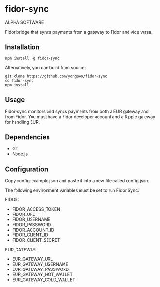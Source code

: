 # fidor-sync
ALPHA SOFTWARE

Fidor bridge that syncs payments from a gateway to Fidor and vice versa.

## Installation

````
npm install -g fidor-sync
````

Alternatively, you can build from source:
````
git clone https://github.com/yongsoo/fidor-sync
cd fidor-sync
npm install
````

## Usage
Fidor-sync monitors and syncs payments from both a EUR gateway and from Fidor. You must have a Fidor developer account and a Ripple gateway for handling EUR.

## Dependencies
- Git
- Node.js

## Configuration

Copy config-example.json and paste it into a new file called config.json.

The following environment variables must be set to run Fidor Sync:

FIDOR:
- FIDOR_ACCESS_TOKEN
- FIDOR_URL
- FIDOR_USERNAME
- FIDOR_PASSWORD
- FIDOR_ACCOUNT_ID
- FIDOR_CLIENT_ID
- FIDOR_CLIENT_SECRET

EUR_GATEWAY:
- EUR_GATEWAY_URL
- EUR_GATEWAY_USERNAME
- EUR_GATEWAY_PASSWORD
- EUR_GATEWAY_HOT_WALLET
- EUR_GATEWAY_COLD_WALLET
